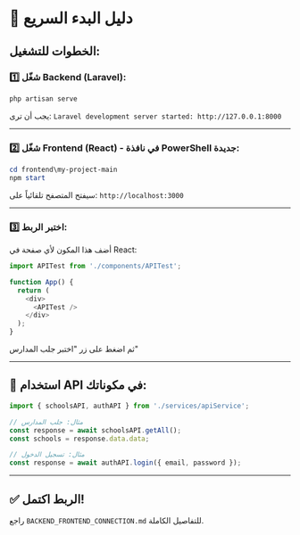 # 🚀 دليل البدء السريع

## الخطوات للتشغيل:

### 1️⃣ شغّل Backend (Laravel):

```powershell
php artisan serve
```

يجب أن ترى: `Laravel development server started: http://127.0.0.1:8000`

---

### 2️⃣ شغّل Frontend (React) - في نافذة PowerShell جديدة:

```powershell
cd frontend\my-project-main
npm start
```

سيفتح المتصفح تلقائياً على: `http://localhost:3000`

---

### 3️⃣ اختبر الربط:

أضف هذا المكون لأي صفحة في React:

```javascript
import APITest from './components/APITest';

function App() {
  return (
    <div>
      <APITest />
    </div>
  );
}
```

ثم اضغط على زر "اختبر جلب المدارس"

---

## 📝 استخدام API في مكوناتك:

```javascript
import { schoolsAPI, authAPI } from './services/apiService';

// مثال: جلب المدارس
const response = await schoolsAPI.getAll();
const schools = response.data.data;

// مثال: تسجيل الدخول
const response = await authAPI.login({ email, password });
```

---

## ✅ الربط اكتمل!

راجع `BACKEND_FRONTEND_CONNECTION.md` للتفاصيل الكاملة.

